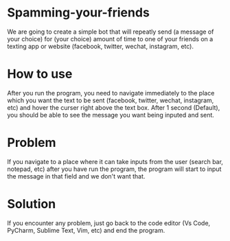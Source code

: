 # Spamming-your-friends
We are going to create a simple bot that will repeatly send (a message of your choice) for (your choice) amount of time to one of your friends on a texting app or website (facebook, twitter, wechat, instagram, etc).
# How to use
After you run the program, you need to navigate immediately to the place which you want the text to be sent (facebook, twitter, wechat, instagram, etc) and hover the curser right above the text box. After 1 second (Default), you should be able to see the message you want being inputed and sent. 
# Problem
If you navigate to a place where it can take inputs from the user (search bar, notepad, etc) after you have run the program, the program will start to input the message in that field and we don't want that.
# Solution
If you encounter any problem, just go back to the code editor (Vs Code, PyCharm, Sublime Text, Vim, etc) and end the program. 
